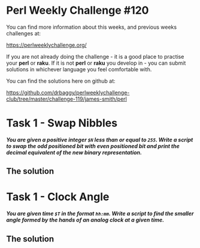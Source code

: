 # Perl Weekly Challenge #120

You can find more information about this weeks, and previous weeks challenges at:

  https://perlweeklychallenge.org/

If you are not already doing the challenge - it is a good place to practise your
**perl** or **raku**. If it is not **perl** or **raku** you develop in - you can
submit solutions in whichever language you feel comfortable with.

You can find the solutions here on github at:

https://github.com/drbaggy/perlweeklychallenge-club/tree/master/challenge-119/james-smith/perl

# Task 1 - Swap Nibbles

***You are given a positive integer `$N` less than or equal to `255`. Write a script to swap the odd positioned bit with even positioned bit and print the decimal equivalent of the new binary representation.***

## The solution

# Task 1 - Clock Angle

***You are given time `$T` in the format `hh:mm`. Write a script to find the smaller angle formed by the hands of an analog clock at a given time.***

## The solution



